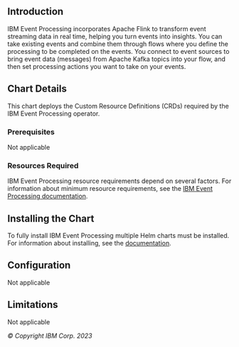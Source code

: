 ## Introduction
IBM Event Processing incorporates Apache Flink to transform event streaming data in real time, helping you turn events into insights. You can take existing events and combine them through flows where you define the processing to be completed on the events. You connect to event sources to bring event data (messages) from Apache Kafka topics into your flow, and then set processing actions you want to take on your events.

## Chart Details
This chart deploys the Custom Resource Definitions (CRDs) required by the IBM Event Processing operator.

### Prerequisites
Not applicable

### Resources Required
IBM Event Processing resource requirements depend on several factors. For information about minimum resource requirements, see the [IBM Event Processing documentation](https://ibm.biz/ep-documentation).

## Installing the Chart
To fully install IBM Event Processing multiple Helm charts must be installed.  For information about installing, see the [documentation](https://ibm.biz/ep-documentation).

## Configuration
Not applicable

## Limitations
Not applicable

*© Copyright IBM Corp. 2023*